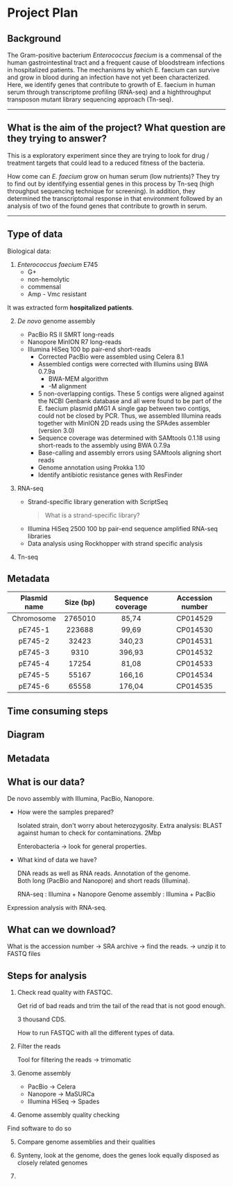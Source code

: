 # Project Plan

## Background

The Gram-positive bacterium *Enterococcus faecium* is a commensal of the human gastrointestinal tract and a frequent cause of bloodstream infections in hospitalized patients. The mechanisms by which E. faecium can survive and grow in blood during an infection have not yet been characterized. Here, we identify genes that contribute to growth of E. faecium in human serum through transcriptome profiling (RNA-seq) and a highthroughput transposon mutant library sequencing approach (Tn-seq).

---

## What is the aim of the project? What question are they trying to answer?

This is a exploratory experiment since they are trying to look for drug / treatment targets that could lead to a reduced fitness of the bacteria. 

How come can *E. faecium* grow on human serum (low nutrients)? They try to find out by identifying essential genes in this process by Tn-seq (high throughput sequencing technique for screening). In addition, they determined the transcriptomal response in that environment followed by an analysis of two of the found genes that contribute to growth in serum. 

---

## Type of data

Biological data:

1. *Enterococcus faecium* E745
    -  G+ 
    -  non-hemolytic
    -  commensal
    -  Amp - Vmc resistant

It was extracted form **hospitalized patients**. 

2. *De novo* genome assembly
    - PacBio RS II SMRT long-reads
    - Nanopore MinION R7 long-reads
    - Illumina HiSeq 100 bp pair-end short-reads
        - Corrected PacBio were assembled using Celera 8.1
        - Assembled contigs were corrected with Illumins using BWA 0.7.9a
            - BWA-MEM algorithm
            - -M alignment
        -  5 non-overlapping contigs. These 5 contigs were aligned against the NCBI Genbank database and all were found to be part of the E. faecium plasmid pMG1 A single gap between two contigs, could not be closed by PCR. Thus, we assembled Illumina reads together with MinION 2D reads using the SPAdes assembler (version 3.0)
        - Sequence coverage was  determined with SAMtools 0.1.18 using short-reads to the assembly using BWA 0.7.9a
        - Base-calling and assembly errors using SAMtools aligning short reads
        - Genome annotation using Prokka 1.10
        - Identify antibiotic resistance genes with ResFinder

3. RNA-seq
    - Strand-specific library generation with ScriptSeq
        > What is a strand-specific library?
    - Illumina HiSeq 2500 100 bp pair-end sequence amplified RNA-seq libraries
    * Data analysis using Rockhopper with strand specific analysis

4. Tn-seq

## Metadata

| Plasmid name | Size (bp) | Sequence coverage | Accession number |
|:------------:|:---------:|:-----------------:|:----------------:|
|  Chromosome  |  2765010  |       85,74       |     CP014529     |
|    pE745-1   |   223688  |       99,69       |     CP014530     |
|    pE745-2   |   32423   |       340,23      |     CP014531     |
|    pE745-3   |    9310   |       396,93      |     CP014532     |
|    pE745-4   |   17254   |       81,08       |     CP014533     |
|    pE745-5   |   55167   |       166,16      |     CP014534     |
|    pE745-6   |   65558   |       176,04      |     CP014535     |


## Time consuming steps

## Diagram

## Metadata


## What is our data?

De novo assembly with Illumina, PacBio, Nanopore. 

 - How were the samples prepared? 

    Isolated strain, don't worry about heterozygosity. Extra analysis: BLAST against human to check for contaminations. 2Mbp

    Enterobacteria -> look for general properties.

 - What kind of data we have?

    DNA reads as well as RNA reads. Annotation of the genome.  
    Both long (PacBio and Nanopore) and short reads (Illumina). 

    RNA-seq : Illumina + Nanopore
    Genome assembly : Illumina + PacBio 


Expression analysis with RNA-seq.

## What can we download?

What is the accession number -> SRA archive -> find the reads. -> unzip it to FASTQ files

## Steps for analysis

1. Check read quality with FASTQC. 
    
    Get rid of bad reads and trim the tail of the read that is not good enough.

    3 thousand CDS. 

    How to run FASTQC with all the different types of data. 

2. Filter the reads

    Tool for filtering the reads -> trimomatic

3. Genome assembly 

    - PacBio -> Celera
    - Nanopore -> MaSURCa
    - Illumina HiSeq -> Spades

4.  Genome assembly quality checking

Find software to do so 

5. Compare genome assemblies and their qualities 

6. Synteny, look at the genome, does the genes look equally disposed as closely related genomes
7. 

